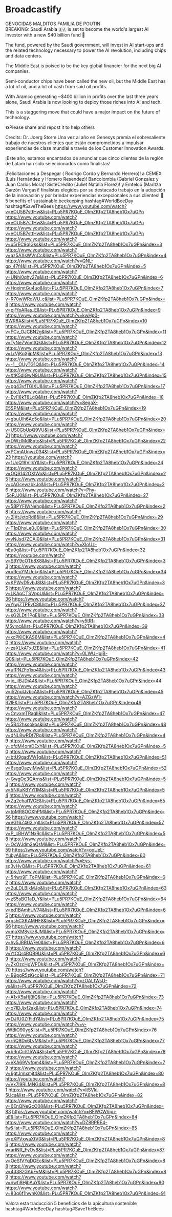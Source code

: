 # Broadcastify
GENOCIDAS MALDITOS FAMILIA DE POUTIN  
BREAKING: Saudi Arabia 🇸🇦 is set to become the world's largest AI investor with a new $40 billion fund 🤯

The fund, powered by the Saudi government, will invest in AI start-ups and the related technology necessary to power the AI revolution, including chips and data centers. 

The Middle East is poised to be the key global financier for the next big AI companies. 

Semi-conductor chips have been called the new oil, but the Middle East has a lot of oil, and a lot of cash from said oil profits. 

With Aramco generating ~$400 billion in profits over the last three years alone, Saudi Arabia is now looking to deploy those riches into AI and tech. 

This is a staggering move that could have a major impact on the future of technology. 

♻️Please share and repost it to help others 

Credits: Dr. Joerg Storm
Una vez al año en Genesys premia el sobresaliente trabajo de nuestros clientes que están comprometidos a impulsar experiencias de clase mundial a través de los Customer Innovation Awards.
 
¡Este año, estamos encantados de anunciar que cinco clientes de la región de Latam han sido seleccionados como finalistas!
 
¡Felicitaciones a Despegar ( Rodrigo Cordo y Bernardo Herrero)! a CEMEX (Luis Hernández y Homero Resendez)! Bancolombia (Gabriel Gonzalez y Juan Carlos Mora)! SisteCrédito (Juliet Natalia Florez)! y Emtelco (Maritza Garzón Vargas)! finalistas elegidos por su destacado trabajo en la adopción de la innovación y por brindar experiencias excepcionales a sus clientes! 🚀 
5 benefits of sustainable beekeeping 
hashtag#WorldBeeDay hashtag#SaveTheBees
https://www.youtube.com/watch?v=eOU5B7sttHw&list=PLu5PR7KOuE_OImZKfp2TA8heb1Ox7uGPn
https://www.youtube.com/watch?v=eOU5B7sttHw&list=PLu5PR7KOuE_OImZKfp2TA8heb1Ox7uGPn
https://www.youtube.com/watch?v=eOU5B7sttHw&list=PLu5PR7KOuE_OImZKfp2TA8heb1Ox7uGPn
https://www.youtube.com/watch?v=u5rEC9qlGks&list=PLu5PR7KOuE_OImZKfp2TA8heb1Ox7uGPn&index=3
https://www.youtube.com/watch?v=az5AXsWVnCc&list=PLu5PR7KOuE_OImZKfp2TA8heb1Ox7uGPn&index=4
https://www.youtube.com/watch?v=QNL-gp_47f4&list=PLu5PR7KOuE_OImZKfp2TA8heb1Ox7uGPn&index=5
https://www.youtube.com/watch?v=UNhi0qhy27s&list=PLu5PR7KOuE_OImZKfp2TA8heb1Ox7uGPn&index=6
https://www.youtube.com/watch?v=HqximtGu4uo&list=PLu5PR7KOuE_OImZKfp2TA8heb1Ox7uGPn&index=7
https://www.youtube.com/watch?v=R70wWRqWU_c&list=PLu5PR7KOuE_OImZKfp2TA8heb1Ox7uGPn&index=8
https://www.youtube.com/watch?v=pjFfoARas_E&list=PLu5PR7KOuE_OImZKfp2TA8heb1Ox7uGPn&index=9
https://www.youtube.com/watch?v=kwHp0-BWR6A&list=PLu5PR7KOuE_OImZKfp2TA8heb1Ox7uGPn&index=10
https://www.youtube.com/watch?v=FCv_OJCBN2g&list=PLu5PR7KOuE_OImZKfp2TA8heb1Ox7uGPn&index=11
https://www.youtube.com/watch?v=TyNe7VomtQk&list=PLu5PR7KOuE_OImZKfp2TA8heb1Ox7uGPn&index=12
https://www.youtube.com/watch?v=LrVjKqXjjpM&list=PLu5PR7KOuE_OImZKfp2TA8heb1Ox7uGPn&index=13
https://www.youtube.com/watch?v=-1__OUyTG1Q&list=PLu5PR7KOuE_OImZKfp2TA8heb1Ox7uGPn&index=14
https://www.youtube.com/watch?v=XtK5dIGwN9U&list=PLu5PR7KOuE_OImZKfp2TA8heb1Ox7uGPn&index=15
https://www.youtube.com/watch?v=pg43yfTGIXU&list=PLu5PR7KOuE_OImZKfp2TA8heb1Ox7uGPn&index=17
https://www.youtube.com/watch?v=Evl18kT8LqQ&list=PLu5PR7KOuE_OImZKfp2TA8heb1Ox7uGPn&index=18
https://www.youtube.com/watch?v=8egaX-E5SPM&list=PLu5PR7KOuE_OImZKfp2TA8heb1Ox7uGPn&index=19
https://www.youtube.com/watch?v=gbuUlh6Ac5o&list=PLu5PR7KOuE_OImZKfp2TA8heb1Ox7uGPn&index=20
https://www.youtube.com/watch?v=US0GbUpQ9VU&list=PLu5PR7KOuE_OImZKfp2TA8heb1Ox7uGPn&index=21
https://www.youtube.com/watch?v=DWzIMdl8qtc&list=PLu5PR7KOuE_OImZKfp2TA8heb1Ox7uGPn&index=22
https://www.youtube.com/watch?v=PCmAUnwz034&list=PLu5PR7KOuE_OImZKfp2TA8heb1Ox7uGPn&index=23
https://youtube.com/watch?v=1UcQ19VllkY&list=PLu5PR7KOuE_OImZKfp2TA8heb1Ox7uGPn&index=24
https://www.youtube.com/watch?v=OQS142OXIWo&list=PLu5PR7KOuE_OImZKfp2TA8heb1Ox7uGPn&index=25
https://www.youtube.com/watch?v=cAGcewzbkJo&list=PLu5PR7KOuE_OImZKfp2TA8heb1Ox7uGPn&index=26
https://www.youtube.com/watch?v=Phy-i5oPJJ0&list=PLu5PR7KOuE_OImZKfp2TA8heb1Ox7uGPn&index=27
https://www.youtube.com/watch?v=5BPYFIWNehg&list=PLu5PR7KOuE_OImZKfp2TA8heb1Ox7uGPn&index=28
https://www.youtube.com/watch?v=2jXtJxtoRd8&list=PLu5PR7KOuE_OImZKfp2TA8heb1Ox7uGPn&index=29
https://www.youtube.com/watch?v=T1pDhxLe0J0&list=PLu5PR7KOuE_OImZKfp2TA8heb1Ox7uGPn&index=30
https://www.youtube.com/watch?v=vNJsd7ZCAI0&list=PLu5PR7KOuE_OImZKfp2TA8heb1Ox7uGPn&index=31
https://www.youtube.com/watch?v=XIoUz-nEu0g&list=PLu5PR7KOuE_OImZKfp2TA8heb1Ox7uGPn&index=32
https://youtube.com/watch?v=S9Y9cOTb8X8&list=PLu5PR7KOuE_OImZKfp2TA8heb1Ox7uGPn&index=33
https://www.youtube.com/watch?v=oReuYMzIokg&list=PLu5PR7KOuE_OImZKfp2TA8heb1Ox7uGPn&index=34
https://www.youtube.com/watch?v=KPWvD5vbJ8I&list=PLu5PR7KOuE_OImZKfp2TA8heb1Ox7uGPn&index=35
https://www.youtube.com/watch?v=LKApCTSVppU&list=PLu5PR7KOuE_OImZKfp2TA8heb1Ox7uGPn&index=36
https://www.youtube.com/watch?v=YjwjZTPEvC8&list=PLu5PR7KOuE_OImZKfp2TA8heb1Ox7uGPn&index=37
https://www.youtube.com/watch?v=sG2LDtI1PgE&list=PLu5PR7KOuE_OImZKfp2TA8heb1Ox7uGPn&index=38
https://www.youtube.com/watch?v=y5tRf-M5vmc&list=PLu5PR7KOuE_OImZKfp2TA8heb1Ox7uGPn&index=39
https://www.youtube.com/watch?v=xcPKICKAS6M&list=PLu5PR7KOuE_OImZKfp2TA8heb1Ox7uGPn&index=40
https://www.youtube.com/watch?v=zaXLkATxJZE&list=PLu5PR7KOuE_OImZKfp2TA8heb1Ox7uGPn&index=41
https://www.youtube.com/watch?v=0LWUHgjB-Q0&list=PLu5PR7KOuE_OImZKfp2TA8heb1Ox7uGPn&index=42
https://www.youtube.com/watch?v=ufPNZFo1xp4&list=PLu5PR7KOuE_OImZKfp2TA8heb1Ox7uGPn&index=43
https://www.youtube.com/watch?v=jo_iIBJDiA4&list=PLu5PR7KOuE_OImZKfp2TA8heb1Ox7uGPn&index=44
https://www.youtube.com/watch?v=i52pulJvbcA&list=PLu5PR7KOuE_OImZKfp2TA8heb1Ox7uGPn&index=45
https://www.youtube.com/watch?v=AZGzW1-R2lE&list=PLu5PR7KOuE_OImZKfp2TA8heb1Ox7uGPn&index=46
https://www.youtube.com/watch?v=CnvxmTRaqII&list=PLu5PR7KOuE_OImZKfp2TA8heb1Ox7uGPn&index=47
https://www.youtube.com/watch?v=5B42hscokos&list=PLu5PR7KOuE_OImZKfp2TA8heb1Ox7uGPn&index=48
https://www.youtube.com/watch?v=dNL8wRDf7Rg&list=PLu5PR7KOuE_OImZKfp2TA8heb1Ox7uGPn&index=49
https://www.youtube.com/watch?v=ofdM4omDExY&list=PLu5PR7KOuE_OImZKfp2TA8heb1Ox7uGPn&index=50
https://www.youtube.com/watch?v=btU9gadVW1g&list=PLu5PR7KOuE_OImZKfp2TA8heb1Ox7uGPn&index=51
https://www.youtube.com/watch?v=6sgq0azyjMw&list=PLu5PR7KOuE_OImZKfp2TA8heb1Ox7uGPn&index=52
https://www.youtube.com/watch?v=GwgOc3QArns&list=PLu5PR7KOuE_OImZKfp2TA8heb1Ox7uGPn&index=53
https://www.youtube.com/watch?v=5NKuKBYYl1M&list=PLu5PR7KOuE_OImZKfp2TA8heb1Ox7uGPn&index=54
https://www.youtube.com/watch?v=Zq2ehat1VGE&list=PLu5PR7KOuE_OImZKfp2TA8heb1Ox7uGPn&index=55
https://www.youtube.com/watch?v=tpMR8OOXhPM&list=PLu5PR7KOuE_OImZKfp2TA8heb1Ox7uGPn&index=56
https://www.youtube.com/watch?v=VG16Z463irg&list=PLu5PR7KOuE_OImZKfp2TA8heb1Ox7uGPn&index=57
https://www.youtube.com/watch?v=P_cBHW1NxRc&list=PLu5PR7KOuE_OImZKfp2TA8heb1Ox7uGPn&index=58
https://www.youtube.com/watch?v=OcWJdm2aQsM&list=PLu5PR7KOuE_OImZKfp2TA8heb1Ox7uGPn&index=59
https://www.youtube.com/watch?v=ooUeL-YubyA&list=PLu5PR7KOuE_OImZKfp2TA8heb1Ox7uGPn&index=60
https://www.youtube.com/watch?v=Eys-sq3yHvQ&list=PLu5PR7KOuE_OImZKfp2TA8heb1Ox7uGPn&index=61
https://www.youtube.com/watch?v=54wx9F_ToPM&list=PLu5PR7KOuE_OImZKfp2TA8heb1Ox7uGPn&index=62
https://www.youtube.com/watch?v=2uLDLBjkMJo&list=PLu5PR7KOuE_OImZKfp2TA8heb1Ox7uGPn&index=63
https://www.youtube.com/watch?v=zS5sBO1aD_Y&list=PLu5PR7KOuE_OImZKfp2TA8heb1Ox7uGPn&index=64
https://www.youtube.com/watch?v=ed1BAmhUV74&list=PLu5PR7KOuE_OImZKfp2TA8heb1Ox7uGPn&index=65
https://www.youtube.com/watch?v=gshCXKAMHF8&list=PLu5PR7KOuE_OImZKfp2TA8heb1Ox7uGPn&index=66
https://www.youtube.com/watch?v=maXM8ykz8JM&list=PLu5PR7KOuE_OImZKfp2TA8heb1Ox7uGPn&index=67
https://www.youtube.com/watch?v=hv5JRRUA7e0&list=PLu5PR7KOuE_OImZKfp2TA8heb1Ox7uGPn&index=68
https://www.youtube.com/watch?v=YtCQr4RQB9U&list=PLu5PR7KOuE_OImZKfp2TA8heb1Ox7uGPn&index=69
https://www.youtube.com/watch?v=ZkOzcHgWPDk&list=PLu5PR7KOuE_OImZKfp2TA8heb1Ox7uGPn&index=70
https://www.youtube.com/watch?v=B9pgR5zjGcc&list=PLu5PR7KOuE_OImZKfp2TA8heb1Ox7uGPn&index=71
https://www.youtube.com/watch?v=zOALfWsU-vs&list=PLu5PR7KOuE_OImZKfp2TA8heb1Ox7uGPn&index=72
https://www.youtube.com/watch?v=A1xK5aHjBlQ&list=PLu5PR7KOuE_OImZKfp2TA8heb1Ox7uGPn&index=73
https://www.youtube.com/watch?v=o7IDJjxf2ak&list=PLu5PR7KOuE_OImZKfp2TA8heb1Ox7uGPn&index=74
https://www.youtube.com/watch?v=DJfU0ZfFidY&list=PLu5PR7KOuE_OImZKfp2TA8heb1Ox7uGPn&index=75
https://www.youtube.com/watch?v=v-yWBiO90yg&list=PLu5PR7KOuE_OImZKfp2TA8heb1Ox7uGPn&index=76
https://www.youtube.com/watch?v=rriQ8Dx6LvM&list=PLu5PR7KOuE_OImZKfp2TA8heb1Ox7uGPn&index=77
https://www.youtube.com/watch?v=bRqCirlG5W4&list=PLu5PR7KOuE_OImZKfp2TA8heb1Ox7uGPn&index=78
https://www.youtube.com/watch?v=eXA69Vvfpm4&list=PLu5PR7KOuE_OImZKfp2TA8heb1Ox7uGPn&index=79
https://www.youtube.com/watch?v=6gtJnnxmjt4&list=PLu5PR7KOuE_OImZKfp2TA8heb1Ox7uGPn&index=80
https://youtube.com/watch?v=Vx7l9RLMNG4&list=PLu5PR7KOuE_OImZKfp2TA8heb1Ox7uGPn&index=81
https://www.youtube.com/watch?v=ltSVkl-5Ucs&list=PLu5PR7KOuE_OImZKfp2TA8heb1Ox7uGPn&index=82
https://www.youtube.com/watch?v=6EnQNeGcO08&list=PLu5PR7KOuE_OImZKfp2TA8heb1Ox7uGPn&index=83
https://www.youtube.com/watch?v=BFWCWhpu-uE&list=PLu5PR7KOuE_OImZKfp2TA8heb1Ox7uGPn&index=84
https://www.youtube.com/watch?v=DZ8RPRE4-fw&list=PLu5PR7KOuE_OImZKfp2TA8heb1Ox7uGPn&index=85
https://www.youtube.com/watch?v=pXPVxwaXtV0&list=PLu5PR7KOuE_OImZKfp2TA8heb1Ox7uGPn&index=86
https://www.youtube.com/watch?v=arINR_FyOv8&list=PLu5PR7KOuE_OImZKfp2TA8heb1Ox7uGPn&index=87
https://www.youtube.com/watch?v=OeSfVYqDGEc&list=PLu5PR7KOuE_OImZKfp2TA8heb1Ox7uGPn&index=88
https://www.youtube.com/watch?v=4338zGAbFvM&list=PLu5PR7KOuE_OImZKfp2TA8heb1Ox7uGPn&index=89
https://www.youtube.com/watch?v=nwfi8HjbAuY&list=PLu5PR7KOuE_OImZKfp2TA8heb1Ox7uGPn&index=90
https://www.youtube.com/watch?v=83q6f1hwhK0&list=PLu5PR7KOuE_OImZKfp2TA8heb1Ox7uGPn&index=91

Valora esta traducción 
5 beneficios de la apicultura sostenible 
hashtag#WorldBeeDay hashtag#SaveTheBees 
